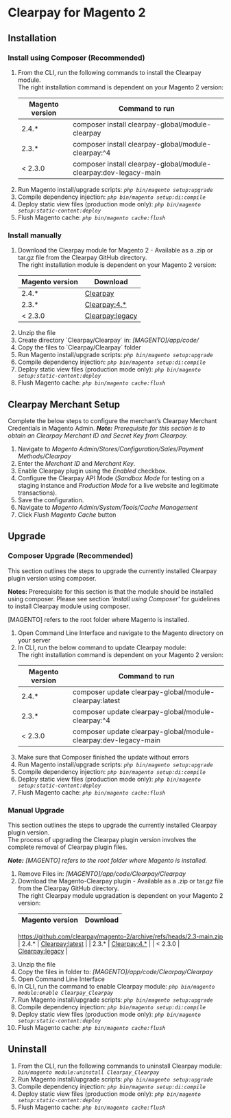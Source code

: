 # Clearpay for Magento 2

## Installation

### Install using Composer (Recommended)
<ol>
<li> From the CLI, run the following commands to install the Clearpay module.
<br/>The right installation command is dependent on your Magento 2 version:

| Magento version | Command to run                                              |
|-----------------|-------------------------------------------------------------|
| 2.4.*           | composer install clearpay-global/module-clearpay            |
| 2.3.*           | composer install clearpay-global/module-clearpay:^4         |
| < 2.3.0         | composer install clearpay-global/module-clearpay:dev-legacy-main |
</li>
<li> Run Magento install/upgrade scripts: <code><em>php bin/magento setup:upgrade</em></code> </li>
<li> Compile dependency injection: <code><em>php bin/magento setup:di:compile</em></code> </li>
<li> Deploy static view files (production mode only): <code><em>php bin/magento setup:static-content:deploy</em></code> </li>
<li> Flush Magento cache: <code><em>php bin/magento cache:flush</em></code></li>
</ol>

### Install manually
<ol>
	<li> Download the Clearpay module for Magento 2 - Available as a .zip or tar.gz file from the Clearpay GitHub directory. 
   <br/>The right installation module is dependent on your Magento 2 version:

| Magento version | Download                                          |
|-----------------|--------------------------------------------------------|
| 2.4.*           | [Clearpay](https://github.com/clearpay/clearpay-magento-2/archive/refs/heads/main.zip) |
| 2.3.*           | [Clearpay:4.*](https://github.com/clearpay/clearpay-magento-2/archive/refs/heads/2.3-main.zip)  |
| < 2.3.0         | [Clearpay:legacy](https://github.com/clearpay/clearpay-magento-2/archive/refs/heads/legacy-main.zip) |
</li>
<li> Unzip the file</li>
<li> Create directory `Clearpay/Clearpay` in: <em>[MAGENTO]/app/code/ </em> </li>
<li> Copy the files to `Clearpay/Clearpay` folder </li>
<li> Run Magento install/upgrade scripts: <code><em>php bin/magento setup:upgrade</em></code> </li>
<li> Compile dependency injection: <code><em>php bin/magento setup:di:compile</em></code> </li>
<li> Deploy static view files (production mode only): <code><em>php bin/magento setup:static-content:deploy</em></code> </li>
<li> Flush Magento cache: <code><em>php bin/magento cache:flush</em></code></li>
</ol>

## Clearpay Merchant Setup
Complete the below steps to configure the merchant’s Clearpay Merchant Credentials in Magento Admin.
<em><strong>Note:</strong> Prerequisite for this section is to obtain an Clearpay Merchant ID and Secret Key from Clearpay.</em>

<ol>
   <li> Navigate to <em>Magento Admin/Stores/Configuration/Sales/Payment Methods/Clearpay</em> </li>
	<li> Enter the <em>Merchant ID</em> and <em>Merchant Key</em>. </li>
	<li> Enable Clearpay plugin using the <em>Enabled</em> checkbox. </li>
	<li> Configure the Clearpay API Mode (<em>Sandbox Mode</em> for testing on a staging instance and <em>Production Mode</em> for a live website and legitimate transactions). </li>
	<li> Save the configuration. </li>
	<li> Navigate to <em>Magento Admin/System/Tools/Cache Management</em> </li>
    <li> Click <em>Flush Magento Cache</em> button</li>
</ol>

## Upgrade

### Composer Upgrade (Recommended)
<p> This section outlines the steps to upgrade the currently installed Clearpay plugin version using composer. </p>
<p> <strong>Notes:</strong> Prerequisite for this section is that the module should be installed using composer. Please see section <em>'Install using Composer'</em> for guidelines to install Clearpay module using composer.</p>
<p>[MAGENTO] refers to the root folder where Magento is installed. </p>

<ol>
	<li> Open Command Line Interface and navigate to the Magento directory on your server</li>
	<li> In CLI, run the below command to update Clearpay module:  
<br/>The right installation command is dependent on your Magento 2 version:

| Magento version | Command to run                                         |
|-----------------|--------------------------------------------------------|
| 2.4.*           | composer update clearpay-global/module-clearpay:latest |
| 2.3.*           | composer update clearpay-global/module-clearpay:^4 |
| < 2.3.0         | composer update clearpay-global/module-clearpay:dev-legacy-main |
 </li>
<li> Make sure that Composer finished the update without errors </li>
<li> Run Magento install/upgrade scripts: <code><em>php bin/magento setup:upgrade</em></code> </li>
<li> Compile dependency injection: <code><em>php bin/magento setup:di:compile</em></code> </li>
<li> Deploy static view files (production mode only): <code><em>php bin/magento setup:static-content:deploy</em></code> </li>
<li> Flush Magento cache: <code><em>php bin/magento cache:flush</em></code></li>
</ol>

### Manual Upgrade
<p>This section outlines the steps to upgrade the currently installed Clearpay plugin version.<br/>
The process of upgrading the Clearpay plugin version involves the complete removal of Clearpay plugin files. <br/>
</p>
<em><strong>Note:</strong>  [MAGENTO] refers to the root folder where Magento is installed. </em>

<ol>
	<li> Remove Files in: <em>[MAGENTO]/app/code/Clearpay/Clearpay</em></li>
	<li> Download the Magento-Clearpay plugin - Available as a .zip or tar.gz file from the Clearpay GitHub directory. 
 <br/>The right Clearpay module upgradation is dependent on your Magento 2 version:

| Magento version | Download                                          |
|-----------------|--------------------------------------------------------|
https://github.com/clearpay/magento-2/archive/refs/heads/2.3-main.zip
| 2.4.*           | [Clearpay:latest](https://github.com/clearpay/clearpay-magento-2/archive/refs/heads/main.zip) |
| 2.3.*           | [Clearpay:4.*](https://github.com/clearpay/clearpay-magento-2/archive/refs/heads/2.3-main.zip)  |
| < 2.3.0         | [Clearpay:legacy](https://github.com/clearpay/clearpay-magento-2/archive/refs/heads/legacy-main.zip) |
   </li>
	<li> Unzip the file </li>
	<li> Copy the files in folder to:  <em>[MAGENTO]/app/code/Clearpay/Clearpay</em> </li>
	<li> Open Command Line Interface </li>
	<li> In CLI, run the command to enable Clearpay module: <code><em>php bin/magento module:enable Clearpay_Clearpay</em></code> </li>
	<li> Run Magento install/upgrade scripts: <code><em>php bin/magento setup:upgrade</em></code> </li>
   <li> Compile dependency injection: <code><em>php bin/magento setup:di:compile</em></code> </li>
   <li> Deploy static view files (production mode only): <code><em>php bin/magento setup:static-content:deploy</em></code> </li>
   <li> Flush Magento cache: <code><em>php bin/magento cache:flush</em></code></li>
</ol>

## Uninstall

<ol>
<li> From the CLI, run the following commands to uninstall Clearpay module: <code><em> bin/magento module:uninstall Clearpay_Clearpay</em></code>
</li>
<li> Run Magento install/upgrade scripts: <code><em>php bin/magento setup:upgrade</em></code> </li>
   <li> Compile dependency injection: <code><em>php bin/magento setup:di:compile</em></code> </li>
   <li> Deploy static view files (production mode only): <code><em>php bin/magento setup:static-content:deploy</em></code> </li>
   <li> Flush Magento cache: <code><em>php bin/magento cache:flush</em></code></li>
</ol>

